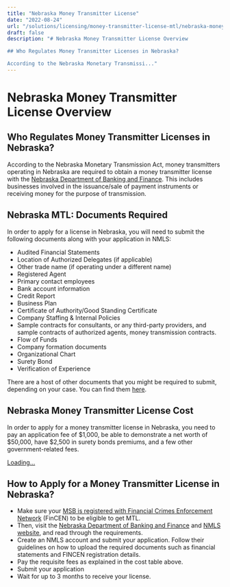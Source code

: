 ```yaml
---
title: "Nebraska Money Transmitter License"
date: "2022-08-24"
url: "/solutions/licensing/money-transmitter-license-mtl/nebraska-money-transmitter-license/"
draft: false
description: "# Nebraska Money Transmitter License Overview

## Who Regulates Money Transmitter Licenses in Nebraska?

According to the Nebraska Monetary Transmissi..."
---
```


# Nebraska Money Transmitter License Overview

## Who Regulates Money Transmitter Licenses in Nebraska?

According to the Nebraska Monetary Transmission Act, money transmitters operating in Nebraska are required to obtain a money transmitter license with the [Nebraska Department of Banking and Finance](https://ndbf.nebraska.gov/). This includes businesses involved in the issuance/sale of payment instruments or receiving money for the purpose of transmission.

## Nebraska MTL: Documents Required

In order to apply for a license in Nebraska, you will need to submit the following documents along with your application in NMLS:

  * Audited Financial Statements
  * Location of Authorized Delegates (if applicable)
  * Other trade name (if operating under a different name)
  * Registered Agent
  * Primary contact employees
  * Bank account information
  * Credit Report
  * Business Plan
  * Certificate of Authority/Good Standing Certificate
  * Company Staffing & Internal Policies
  * Sample contracts for consultants, or any third-party providers, and sample contracts of authorized agents, money transmission contracts.
  * Flow of Funds
  * Company formation documents
  * Organizational Chart
  * Surety Bond
  * Verification of Experience

There are a host of other documents that you might be required to submit, depending on your case. You can find them [here](https://faisalkhan.com/documents-required-for-money-transmitter-license/).

## Nebraska Money Transmitter License Cost

In order to apply for a money transmitter license in Nebraska, you need to pay an application fee of $1,000, be able to demonstrate a net worth of $50,000, have $2,500 in surety bonds premiums, and a few other government-related fees.

[Loading...](https://fkhan.gumroad.com/l/nebraska-money-transmitter-license-cost)

## How to Apply for a Money Transmitter License in Nebraska?

  * Make sure your [MSB is registered with Financial Crimes Enforcement Network](https://faisalkhan.com/knowledge-hub/resources-and-references/fincen-registration/) (FinCEN) to be eligible to get MTL.
  * Then, visit the [Nebraska Department of Banking and Finance](https://ndbf.nebraska.gov/) and [NMLS website](https://nationwidelicensingsystem.org/slr/PublishedStateDocuments/NE-Money-Transmitter-License-Company-New-App-Checklist.pdf), and read through the requirements.
  * Create an NMLS account and submit your application. Follow their guidelines on how to upload the required documents such as financial statements and FINCEN registration details.
  * Pay the requisite fees as explained in the cost table above.
  * Submit your application
  * Wait for up to 3 months to receive your license.